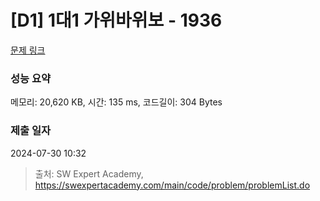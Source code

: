 # [D1] 1대1 가위바위보 - 1936 

[문제 링크](https://swexpertacademy.com/main/code/problem/problemDetail.do?contestProbId=AV5PjKXKALcDFAUq) 

### 성능 요약

메모리: 20,620 KB, 시간: 135 ms, 코드길이: 304 Bytes

### 제출 일자

2024-07-30 10:32



> 출처: SW Expert Academy, https://swexpertacademy.com/main/code/problem/problemList.do